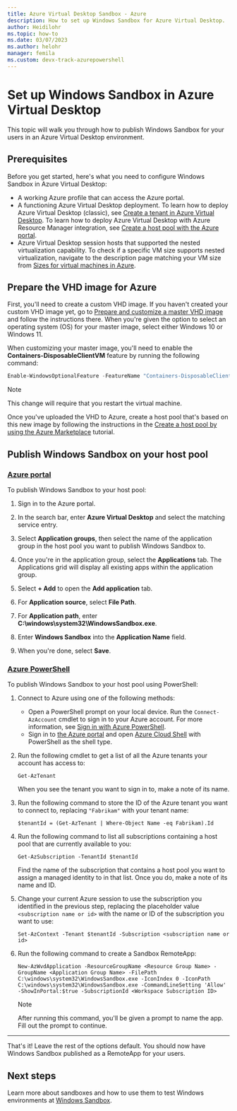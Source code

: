 ```yaml
---
title: Azure Virtual Desktop Sandbox - Azure
description: How to set up Windows Sandbox for Azure Virtual Desktop.
author: Heidilohr
ms.topic: how-to
ms.date: 03/07/2023
ms.author: helohr
manager: femila
ms.custom: devx-track-azurepowershell
---
```


# Set up Windows Sandbox in Azure Virtual Desktop

This topic will walk you through how to publish Windows Sandbox for your users in an Azure Virtual Desktop environment.

## Prerequisites

Before you get started, here's what you need to configure Windows Sandbox in Azure Virtual Desktop:

- A working Azure profile that can access the Azure portal.
- A functioning Azure Virtual Desktop deployment. To learn how to deploy Azure Virtual Desktop (classic), see [Create a tenant in Azure Virtual Desktop](./virtual-desktop-fall-2019/tenant-setup-azure-active-directory.md). To learn how to deploy Azure Virtual Desktop with Azure Resource Manager integration, see [Create a host pool with the Azure portal](create-host-pools-azure-marketplace.md).
- Azure Virtual Desktop session hosts that supported the nested virtualization capability. To check if a specific VM size supports nested virtualization, navigate to the description page matching your VM size from [Sizes for virtual machines in Azure](../virtual-machines/sizes-general.md).

## Prepare the VHD image for Azure

First, you'll need to create a custom VHD image. If you haven't created your custom VHD image yet, go to [Prepare and customize a master VHD image](set-up-customize-master-image.md) and follow the instructions there. When you're given the option to select an operating system (OS) for your master image, select either Windows 10 or Windows 11.

When customizing your master image, you'll need to enable the **Containers-DisposableClientVM** feature by running the following command:

```powershell
Enable-WindowsOptionalFeature -FeatureName "Containers-DisposableClientVM" -All -Online
```

>[!NOTE]
>This change will require that you restart the virtual machine.

Once you've uploaded the VHD to Azure, create a host pool that's based on this new image by following the instructions in the [Create a host pool by using the Azure Marketplace](create-host-pools-azure-marketplace.md) tutorial.

## Publish Windows Sandbox on your host pool

### [Azure portal](#tab/azure)

To publish Windows Sandbox to your host pool:

1. Sign in to the Azure portal.

1. In the search bar, enter **Azure Virtual Desktop** and select the matching service entry.

1. Select **Application groups**, then select the name of the application group in the host pool you want to publish Windows Sandbox to.

4. Once you're in the application group, select the **Applications** tab. The Applications grid will display all existing apps within the application group.

1. Select **+ Add** to open the **Add application** tab.

1. For **Application source**, select **File Path**.

1. For **Application path**, enter **C:\windows\system32\WindowsSandbox.exe**.

1. Enter **Windows Sandbox** into the **Application Name** field.

1.  When you're done, select **Save**.

### [Azure PowerShell](#tab/powershell)

To publish Windows Sandbox to your host pool using PowerShell:

1. Connect to Azure using one of the following methods:

   - Open a PowerShell prompt on your local device. Run the `Connect-AzAccount` cmdlet to sign in to your Azure account. For more information, see [Sign in with Azure PowerShell](/powershell/azure/authenticate-azureps).
   - Sign in to [the Azure portal](https://portal.azure.com/) and open [Azure Cloud Shell](../cloud-shell/overview.md) with PowerShell as the shell type.

1. Run the following cmdlet to get a list of all the Azure tenants your account has access to:

   ```azurepowershell-interactive
   Get-AzTenant
   ```

   When you see the tenant you want to sign in to, make a note of its name.

1. Run the following command to store the ID of the Azure tenant you want to connect to, replacing `"Fabrikam"` with your tenant name:

   ```azurepowershell-interactive
   $tenantId = (Get-AzTenant | Where-Object Name -eq Fabrikam).Id
   ```

1. Run the following command to list all subscriptions containing a host pool that are currently available to you:

   ```azurepowershell-interactive
   Get-AzSubscription -TenantId $tenantId
   ```

   Find the name of the subscription that contains a host pool you want to assign a managed identity to in that list. Once you do, make a note of its name and ID.

1. Change your current Azure session to use the subscription you identified in the previous step, replacing the placeholder value `<subscription name or id>` with the name or ID of the subscription you want to use:

   ```azurepowershell-interactive
   Set-AzContext -Tenant $tenantId -Subscription <subscription name or id>
   ```

1. Run the following command to create a Sandbox RemoteApp:

   ```azurepowershell-interactive
   New-AzWvdApplication -ResourceGroupName <Resource Group Name> -GroupName <Application Group Name> -FilePath C:\windows\system32\WindowsSandbox.exe -IconIndex 0 -IconPath C:\windows\system32\WindowsSandbox.exe -CommandLineSetting 'Allow' -ShowInPortal:$true -SubscriptionId <Workspace Subscription ID>
   ```

   >[!NOTE]
   >After running this command, you'll be given a prompt to name the app. Fill out the prompt to continue.

---

That's it! Leave the rest of the options default. You should now have Windows Sandbox published as a RemoteApp for your users.

## Next steps

Learn more about sandboxes and how to use them to test Windows environments at [Windows Sandbox](/windows/security/threat-protection/windows-sandbox/windows-sandbox-overview).
